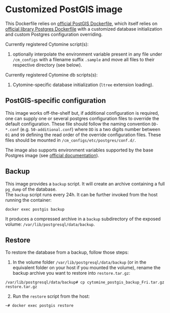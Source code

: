# Customized PostGIS image

This Dockerfile relies on [official PostGIS Dockerfile](https://github.com/postgis/docker-postgis), which itself relies on [official library Postgres Dockerfile](https://github.com/docker-library/postgres) with a  customized database initialization and custom Postgres configuration overriding.

Currently registered Cytomine script(s):

1. optionally interpolate the environment variable present in any file under `/cm_configs` with a filename suffix `.sample` and move all files to their respective directory (see below).

Currently registered Cytomine db scripts(s):

1. Cytomine-specific database initialization (`ltree` extension loading).

## PostGIS-specific configuration

This image works off-the-shelf but, if additional configuration is required, one can supply one or several postgres configuration files to override the default configuration. These file should follow the naming convention `DD-*.conf` (e.g. `50-additional.conf`) where `DD` is a two digits number between `01` and `99` defining the read order of the override configuration files. These files should be mounted in `/cm_configs/etc/postgres/conf.d/`.

The image also supports environment variables supported by the base Postgres image (see [official documentation](https://registry.hub.docker.com/_/postgres)).

## Backup
This image provides a `backup` script. It will create an archive containing a full `pg_dump` of the database.  
The `backup` script runs every 24h. It can be further invoked from the host running the container:
```
docker exec postgis backup
```
It produces a compressed archive in a `backup` subdirectory of the exposed volume: `/var/lib/postgresql/data/backup`.

## Restore
To restore the database from a backup, follow those steps:
1. In the volume folder `/var/lib/postgresql/data/backup` (or in the equivalent folder on your host if you mounted the volume), rename the backup archive you want to restore into `restore.tar.gz`:
```
/var/lib/postgresql/data/backup# cp cytomine_postgis_backup_Fri.tar.gz restore.tar.gz
```
2. Run the `restore` script from the host:
```
~# docker exec postgis restore
```